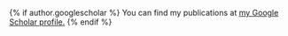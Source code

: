{% if author.googlescholar %}
  You can find my publications at <u><a href="{{author.googlescholar}}">my Google Scholar profile</a>.</u>
{% endif %}
